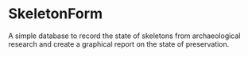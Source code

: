 # SkeletonForm
A simple database to record the state of skeletons from archaeological research and create a graphical report on the state of preservation.

